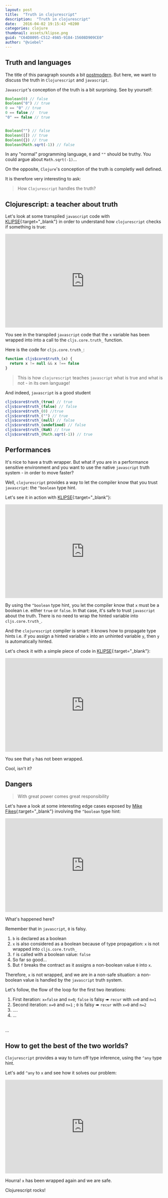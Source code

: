 ```yaml
---
layout: post
title:  "Truth in clojurescript"
description:  "Truth in clojurescript"
date:   2016-04-02 19:15:43 +0200
categories: clojure
thumbnail: assets/klipse.png
guid: "C64D8095-C512-49A5-9184-15608D909CE0"
author: "@viebel"
---
```


## Truth and languages

The title of this paragraph sounds a bit [postmodern](https://en.wikipedia.org/wiki/Postmodernism{:target="_blank"}). But here, we want to discuss the truth in `Clojurescript` and `javascript`.

`Javascript`'s conception of the truth is a bit surprising. See by yourself:

~~~ javascript
Boolean(0) // false
Boolean("0") // true
0 == "0" // true
0 == false //  true
"0" == false // true


Boolean("") // false
Boolean([]) // true
Boolean({}) // true
Boolean(Math.sqrt(-1)) // false
~~~

In any "normal" programming language, `0` and `""` should be truthy.
You could argue about `Math.sqrt(-1)`...

On the opposite, `Clojure`'s conception of the truth is completly well defined.

It is therefore very interesting to ask:

>How `Clojurescript` handles the truth?

## Clojurescript: a teacher about truth 

Let's look at some transpiled `javascript` code with [KLIPSE][app-url]{:target="_blank"} in order to understand how `clojurescript` checks if something is true:

<iframe frameborder="0" width="100%" height="300px"
    src= 
    "http://app.klipse.tech/?js_only=1&cljs_in=(defn%20check%20%5Bx%5D%0A%20%20(if%20x%20%22true%22%20%22false%22))">
</iframe>

You see in the transpiled `javascript` code that the `x` variable has been wrapped into into a call to the `cljs.core.truth_` function.

Here is the code for `cljs.core.truth_`:

~~~ javascript
function cljs$core$truth_(x) {
  return x != null && x !== false
}
~~~

> This is how `clojurescript` teaches `javascript` what is true and what is not - in its own language!

And indeed, `javascript` is a good student

~~~javascript
cljs$core$truth_(true) // true
cljs$core$truth_(false) // false
cljs$core$truth_(0) //true
cljs$core$truth_("") // true
cljs$core$truth_(null) // false
cljs$core$truth_(undefined) // false
cljs$core$truth_(NaN) // true
cljs$core$truth_(Math.sqrt(-1)) // true
~~~

## Performances

It's nice to have a truth wrapper. But what if you are in a performance sensitive environment and you want to use the native `javascript` truth system - in order to move faster?

Well, `clojurescript` provides a way to let the compiler know that you trust `javascript`: the `^boolean` type hint.

Let's see it in action with [KLIPSE][app-url]{:target="_blank"}:
<iframe frameborder="0" width="100%" height="300px"
    src= 
    "http://app.klipse.tech/?js_only=1&cljs_in=(defn%20check%20%5B%5Eboolean%20x%5D%0A%20%20(if%20x%20%22true%22%20%22false%22))&js_only=1">
</iframe>

By using the `^boolean` type hint, you let the compiler know that `x` must be a boolean i.e. either `true` or `false`. In that case, it's safe to trust `javascript` about the truth. There is no need to wrap the hinted variable into `cljs.core.truth_`.

And the `clojurescript` compiler is smart: it knows how to propagate type hints i.e. if you assign a hinted variable `x` into an unhinted variable `y`, then `y` is automatically hinted.

Let's check it with a simple piece of code in [KLIPSE][app-url]{:target="_blank"}:


<iframe frameborder="0" width="100%" height="300px"
    src= 
    "http://app.klipse.tech/?cljs_in=(defn%20check%20%5B%5Eboolean%20x%5D%0A%20%20(let%20%5By%20x%5D%0A%20%20%09(if%20y%20%22true%22%20%22false%22)))&js_only=1">
</iframe>

You see that `y` has not been wrapped.

Cool, isn't it?

## Dangers

>With great power comes great responsibility

Let's have a look at some interesting edge cases exposed by [Mike Fikes](http://blog.fikesfarm.com/posts/2016-03-31-unhinted-clojurescript.html){:target="_blank"} involving the `^boolean` type hint:

<iframe frameborder="0" width="100%" height="300px"
    src= 
    "http://app.klipse.tech/?cljs_in=(defn%20f%20%5B%5Eboolean%20b%5D%0A%20%20(loop%20%5Bx%20b%0A%20%20%20%20%20%20%20%20%20n%200%5D%0A%20%20%20%20(cond%0A%20%20%20%20%20%20(%3D%20n%20100000)%20%22almost%20infinite%20loop%22%0A%20%20%20%20%20%20(not%20x)%20(recur%200%20(inc%20n))%0A%20%20%20%20%20%20%3Aelse%20%3Adone)))%0A%0A%0A(f%20false)&eval_only=1">
</iframe>

What's happened here?

Remember that in `javascript`, `0` is falsy.

1. `b` is declared as a boolean 
2. `x` is also considered as a boolean because of type propagation: `x` is not wrapped into `cljs.core.truth_`
3. `f` is called with a boolean value: `false`
4. So far so good...
5. But `f` breaks the contract as it assigns a non-boolean value `0` into `x`.

Therefore, `x` is not wrapped, and we are in a non-safe situation: a non-boolean value is handled by the `javascript` truth system.

Let's follow, the flow of the loop for the first two iterations:

1. First iteration: `x=false` and `n=0`; `false` is falsy  ➠ `recur` with `x=0` and `n=1`
2. Second iteration: `x=0` and `n=1`  ; `0` is falsy ➠ `recur` with `x=0` and `n=2`
3. ....
4. ...
<br/>
...

<br/>

## How to get the best of the two worlds?

`Clojurescript` provides a way to turn off type inference, using the `^any` type hint.

Let's add `^any` to `x` and see how it solves our problem:

<iframe frameborder="0" width="100%" height="300px"
    src= 
    "http://app.klipse.tech/?cljs_in=(defn%20f%20%5B%5Eboolean%20b%5D%0A%20%20(loop%20%5B%5Eany%20x%20b%0A%20%20%20%20%20%20%20%20%20n%200%5D%0A%20%20%20%20(cond%0A%20%20%20%20%20%20(%3D%20n%20100000)%20%22almost%20infinite%20loop%22%0A%20%20%20%20%20%20(not%20x)%20(recur%200%20(inc%20n))%0A%20%20%20%20%20%20%3Aelse%20%3Adone)))%0A%0A%0A(f%20false)">
</iframe>

Hourra! `x` has been wrapped again and we are safe.


Clojurescript rocks!

[app-url]: http://app.klipse.tech

